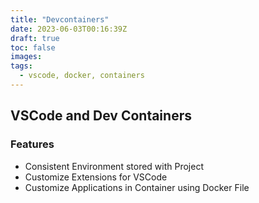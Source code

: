 ```yaml
---
title: "Devcontainers"
date: 2023-06-03T00:16:39Z
draft: true
toc: false
images:
tags:
  - vscode, docker, containers
---
```


## VSCode and Dev Containers

### **Features**

- Consistent Environment stored with Project
- Customize Extensions for VSCode
- Customize Applications in Container using Docker File
